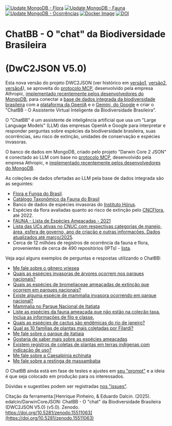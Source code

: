 [![Update MongoDB - Flora](https://github.com/edalcin/DarwinCoreJSON/actions/workflows/update-mongodb-flora.yml/badge.svg)](https://github.com/edalcin/DarwinCoreJSON/actions/workflows/update-mongodb-flora.yml)
[![Update MongoDB - Fauna](https://github.com/edalcin/DarwinCoreJSON/actions/workflows/update-mongodb-fauna.yml/badge.svg)](https://github.com/edalcin/DarwinCoreJSON/actions/workflows/update-mongodb-fauna.yml)
[![Update MongoDB - Ocorrências](https://github.com/edalcin/DarwinCoreJSON/actions/workflows/update-mongodb-occurrences.yml/badge.svg)](https://github.com/edalcin/DarwinCoreJSON/actions/workflows/update-mongodb-occurrences.yml)
[![Docker Image](https://github.com/edalcin/DarwinCoreJSON/actions/workflows/docker.yml/badge.svg)](https://github.com/edalcin/DarwinCoreJSON/pkgs/container/darwincorejson)
[![DOI](https://zenodo.org/badge/576212307.svg)](https://doi.org/10.5281/zenodo.10458671)

# ChatBB - O "chat" da Biodiversidade Brasileira
# (DwC2JSON V5.0)

Esta nova versão do projeto DWC2JSON (ver histórico em [versão1](https://github.com/edalcin/DarwinCoreJSON/blob/main/README.v1.md), [versão2](https://github.com/edalcin/DarwinCoreJSON/blob/main/README.v2..md), [versão4](https://github.com/edalcin/DarwinCoreJSON/blob/main/README.v4.md)), se aproveita do [protocolo MCP](https://www.anthropic.com/news/model-context-protocol), desenvolvido pela empresa Athropic, [implementado recentemente pelos desenvolvedores do MongoDB](https://www.mongodb.com/blog/post/announcing-mongodb-mcp-server), para conectar a [base de dados integrada da biodiversidade brasileira]() com a [plataforma da OpenIA](https://platform.openai.com/docs/overview) e o [Gemini, do Google](https://gemini.google.com/) e criar o "ChatBB - O Assistente Virtual Inteligente da Biodiversidade Brasileira".

O "ChatBB" é um assistente de inteligência artificial que usa um "Large Language Models" (LLM) das empresas OpenIA e Google para interpretar e responder perguntas sobre espécies da biodiversidade brasileira, suas ocorrências, seu risco de extinção, unidades de conservação e espécies invasoras.

O banco de dados em MongoDB, criado pelo projeto "Darwin Core 2 JSON" é conectado ao LLM com base no [protocolo MCP](https://www.anthropic.com/news/model-context-protocol), desenvolvido pela empresa Athropic, e [implementado recentemente pelos desenvolvedores do MongoDB](https://www.mongodb.com/blog/post/announcing-mongodb-mcp-server).

As coleções de dados ofertadas ao LLM pela base de dados integrada são as seguintes:

* [Flora e Funga do Brasil](https://floradobrasil.jbrj.gov.br/consulta/).
* [Catálogo Taxonômico da Fauna do Brasil](http://fauna.jbrj.gov.br/)
* Banco de dados de espécies invasoras do [Instituto Hórus](https://institutohorus.org.br/).
* Espécies da flora avaliadas quanto ao risco de extinção pelo [CNCFlora](https://cncflora.jbrj.gov.br/), até 2022.
* [FAUNA - Lista de Espécies Ameaçadas - 2021](https://dados.mma.gov.br/dataset/especies-ameacadas/resource/544f9312-d4c6-4d12-b6ac-51bf3039bbb7)
* [Lista das UCs ativas no CNUC com respectivas categorias de manejo, área, esfera de governo, ano de criação e outras informações. Dados atualizados até março/2025](https://dados.mma.gov.br/dataset/unidadesdeconservacao/resource/f6bf9940-cf30-4ef2-927d-2bd278e4c8af).
* Cerca de 12 milhões de registros de ocorrência da fauna e flora, provenientes de cerca de 490 repositórios (IPTs) - [lista](https://github.com/edalcin/DarwinCoreJSON/blob/main/referencias/occurrences.csv).

Veja aqui alguns exemplos de perguntas e respostas utilizando o ChatBB:

* [Me fale sobre o gênero vriesea](https://trilium.dalc.in/share/lFMRnEIBR5Yu)
* [Quais as espécies invasoras de árvores ocorrem nos parques nacionais?](https://trilium.dalc.in/share/I7vFC96GRy73)
* [Quais as espécies de bromeliaceae ameaçadas de extinção que ocorrem em parques nacionais?](https://trilium.dalc.in/share/nfGgiYw3jhX8)
* [Existe alguma espécie de mammalia invasora ocorrendo em parque nacional?](https://trilium.dalc.in/share/gq7VrTs1VQw9)
* [Mammalia no Parque Nacional de Itatiata](https://trilium.dalc.in/share/UP1QHZIKKImI)
* [Liste as espécies da fauna ameaçada que não estão na coleção taxa. Inclua as informações de filo e classe.](https://trilium.dalc.in/share/dX6Fpw2sC6J2)
* [Quais as espécies de cactus são endêmicas do rio de janeiro?](https://trilium.dalc.in/share/wHVjLmy2GYZH)
* [Qual as 10 famílias de plantas mais coletadas por Filardi?](https://trilium.dalc.in/share/So7cSpBzKg6X)
* [Me fale sobre o parque de itatiaia](https://trilium.dalc.in/share/8DooZZ2m6ZRD)
* [Gostaria de saber mais sobre as espécies ameaçadas](https://trilium.dalc.in/share/hYv76no1dEgS)
* [Existem registros de coletas de plantas em terras indígenas com indicação de uso?](https://trilium.dalc.in/share/yMmZpPBgogyZ)
* [Me fale sobre a Caesalpinia echinata](https://trilium.dalc.in/share/hQnwrXvZKdak)
* [Me fale sobre a restinga de massambaba](https://trilium.dalc.in/share/UILAdy3L13yx)

O ChatBB ainda está em fase de testes e ajustes em [seu "prompt"](https://github.com/biopinda/DarwinCoreJSON/blob/main/web/src/prompts/prompt.md) e a ideia é que seja colocado em produção para os interessados.

Dúvidas e sugestões podem ser registradas [nos "issues"](https://github.com/edalcin/DarwinCoreJSON/issues).

Citação da ferramenta:[Henrique Pinheiro, & Eduardo Dalcin. (2025). edalcin/DarwinCoreJSON: ChatBB - O "chat" da Biodiversidade Brasileira (DWC2JSON V5.0) (v5.0). Zenodo. https://doi.org/10.5281/zenodo.15511063](https://doi.org/10.5281/zenodo.15511063)
